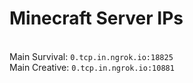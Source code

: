 
# Minecraft Server IPs

</br>Main Survival: `0.tcp.in.ngrok.io:18825`
</br>Main Creative: `0.tcp.in.ngrok.io:10881`
